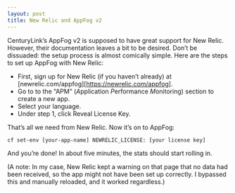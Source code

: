 ```yaml
---
layout: post
title: New Relic and AppFog v2
---
```


CenturyLink’s AppFog v2 is supposed to have great support for New Relic.
However, their documentation leaves a bit to be desired. Don’t be dissuaded:
the setup process is almost comically simple. Here are the steps to set up
AppFog with New Relic:

<!--more-->

 * First, sign up for New Relic (if you haven’t already) at
   [newrelic.com/appfog][https://newrelic.com/appfog].
 * Go to to the “APM” (*A*pplication *P*erformance *M*onitoring) section to
   create a new app.
 * Select your language.
 * Under step 1, click Reveal License Key.

That’s all we need from New Relic. Now it’s on to AppFog:

`cf set-env [your-app-name] NEWRELIC_LICENSE: [your license key]`

And you’re done! In about five minutes, the stats should start rolling in.

(A note: In my case, New Relic kept a warning on that page that no data had been
received, so the app might not have been set up correctly. I bypassed this and
manually reloaded, and it worked regardless.)
